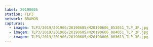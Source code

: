 ```yaml
---
label: 20190605
station: TLP3
network: BRAMON
capturas:
  - imagem: TLP3/2019/201906/20190605/M20190606_053051_TLP_3P.jpg
  - imagem: TLP3/2019/201906/20190605/M20190606_084051_TLP_3P.jpg
  - imagem: TLP3/2019/201906/20190605/M20190606_063613_TLP_3P.jpg
---
```


